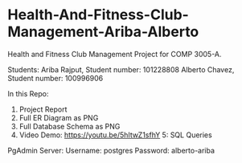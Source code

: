 # Health-And-Fitness-Club-Management-Ariba-Alberto
Health and Fitness Club Management Project for COMP 3005-A. 

Students: 
Ariba Rajput, Student number: 101228808
Alberto Chavez, Student number: 100996906

In this Repo:
1. Project Report
2. Full ER Diagram as PNG 
3. Full Database Schema as PNG 
4. Video Demo: https://youtu.be/5hItwZ1sfhY
5: SQL Queries

PgAdmin Server:
Username: postgres
Password: alberto-ariba